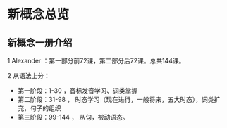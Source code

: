 # 新概念总览

## 新概念一册介绍
1 Alexander ：第一部分前72课，第二部分后72课。总共144课。

2 从语法上分：
* 第一阶段：1-30 ，音标发音学习、词类掌握
* 第二阶段：31-98 ， 时态学习（现在进行，一般将来，五大时态），词类扩充，句子的组织
* 第三阶段：99-144 ， 从句，被动语态。
